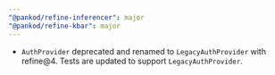 ```yaml
---
"@pankod/refine-inferencer": major
"@pankod/refine-kbar": major
---
```


-   `AuthProvider` deprecated and renamed to `LegacyAuthProvider` with refine@4. Tests are updated to support `LegacyAuthProvider`.
